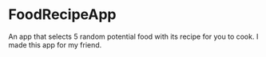 # FoodRecipeApp
An app that selects 5 random potential food with its recipe for you to cook. I made this app for my friend.
